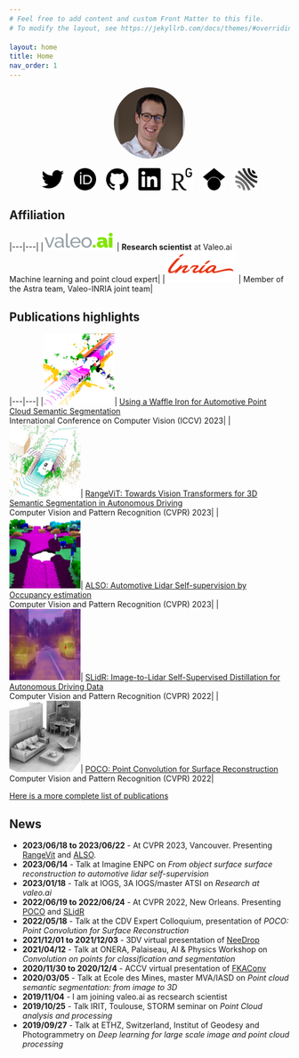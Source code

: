 ```yaml
---
# Feel free to add content and custom Front Matter to this file.
# To modify the layout, see https://jekyllrb.com/docs/themes/#overriding-theme-defaults

layout: home
title: Home
nav_order: 1
---
```


<p align="center">
<img style="border-radius: 50%" width="128" height="128" src="/images/profile.png" />
</p>

<!-- from https://simpleicons.org/ -->
<p align="center">
  <a href="https://twitter.com/alexandreboulch" target="_blank"><img width="40" height="40" src="/images/svg_icons/twitter.svg" title="Twitter" /></a>
  &emsp;<a href="https://orcid.org/0000-0002-4196-9665" target="_blank"><img width="40" height="40" src="/images/svg_icons/orcid.svg" title="Orcid" /></a>
  &emsp;<a href="https://github.com/aboulch" target="_blank"><img width="40" height="40" src="/images/svg_icons/github.svg" title="Github" /></a>
  &emsp;<a href="https://fr.linkedin.com/in/alexandre-boulch-0464b71b" target="_blank"><img width="40" height="40" src="/images/svg_icons/linkedin.svg" title="LinkedIn" /></a>
  &emsp;<a href="https://www.researchgate.net/scientific-contributions/Alexandre-Boulch-2008959436" target="_blank"><img width="40" height="40" src="/images/svg_icons/researchgate.svg" title="ResearchGate" /></a>
  &emsp;<a href="https://scholar.google.fr/citations?user=iJ3qFGAAAAAJ&hl=en" target="_blank"><img width="40" height="40" src="/images/svg_icons/googlescholar.svg" title="Google Scholar" /></a>
  &emsp;<a href="https://cv.archives-ouvertes.fr/boulch-alexandre" target="_blank"><img width="40" height="40" src="/images/svg_icons/hal.svg" title="HAL" /></a>
</p>

## Affiliation

|---|---|
|<img width="128" src="/images/valeoai_logo.png" /> | **Research scientist** at Valeo.ai<br/> Machine learning and point cloud expert|
|<img width="128" src="/images/inria_logo.png"/>    | Member of the Astra team, Valeo-INRIA joint team|


## Publications highlights

|---|---|
|<img width="128" height="128" src="/images/publication_thumbnails/2023_iccv_waffleiron.png" />| [Using a Waffle Iron for Automotive Point Cloud Semantic Segmentation](/publications/2023_iccv_waffleiron)<br/> International Conference on Computer Vision (ICCV) 2023|
|<img width="128" height="128" src="/images/publication_thumbnails/2023_cvpr_rangevit.png" />| [RangeViT: Towards Vision Transformers for 3D Semantic Segmentation in Autonomous Driving](/publications/2023_cvpr_rangevit)<br/> Computer Vision and Pattern Recognition (CVPR) 2023|
|<img width="128" height="128" src="/images/publication_thumbnails/2023_cvpr_also.png" />| [ALSO: Automotive Lidar Self-supervision by Occupancy estimation](/publications/2023_cvpr_also)<br/> Computer Vision and Pattern Recognition (CVPR) 2023|
|<img width="128" height="128" src="/images/publication_thumbnails/2022_cvpr_slidr.png" />| [SLidR: Image-to-Lidar Self-Supervised Distillation for Autonomous Driving Data](/publications/2022_cvpr_slidr)<br/> Computer Vision and Pattern Recognition (CVPR) 2022|
|<img width="128" height="128" src="/images/publication_thumbnails/2022_cvpr_poco.png" />| [POCO: Point Convolution for Surface Reconstruction](/publications/2022_cvpr_poco)<br/> Computer Vision and Pattern Recognition (CVPR) 2022|

[Here is a more complete list of publications](/publications)

## News

- **2023/06/18 to 2023/06/22** - At CVPR 2023, Vancouver. Presenting [RangeVit](/publications/2023_cvpr_rangevit) and [ALSO](/publications/2023_cvpr_also).
- **2023/06/14** - Talk at Imagine ENPC on *From object surface surface reconstruction to automotive lidar self-supervision*
- **2023/01/18** - Talk at IOGS, 3A IOGS/master ATSI on *Research at valeo.ai*
- **2022/06/19 to 2022/06/24** - At CVPR 2022, New Orleans. Presenting [POCO](/publications/2022_cvpr_poco) and [SLidR](/publications/2022_cvpr_slidr)
- **2022/05/18** - Talk at the CDV Expert Colloquium, presentation of *POCO: Point Convolution for Surface Reconstruction*
- **2021/12/01 to 2021/12/03** - 3DV virtual presentation of [NeeDrop](/publications/2021_3dv_needrop)
- **2021/04/12** - Talk at ONERA, Palaiseau, AI & Physics Workshop on *Convolution on points for classification and segmentation*
- **2020/11/30 to 2020/12/4** - ACCV virtual presentation of [FKAConv](/publications/2020_accv_fkaconv)
- **2020/03/05** - Talk at Ecole des Mines, master MVA/IASD on *Point cloud semantic segmentation: from image to 3D*
- **2019/11/04** - I am joining valeo.ai as recsearch scientist
- **2019/10/25** - Talk IRIT, Toulouse, STORM seminar on *Point Cloud analysis and processing*
- **2019/09/27** - Talk at ETHZ, Switzerland, Institut of Geodesy and Photogrammetry on *Deep learning for large scale image and point cloud processing*


